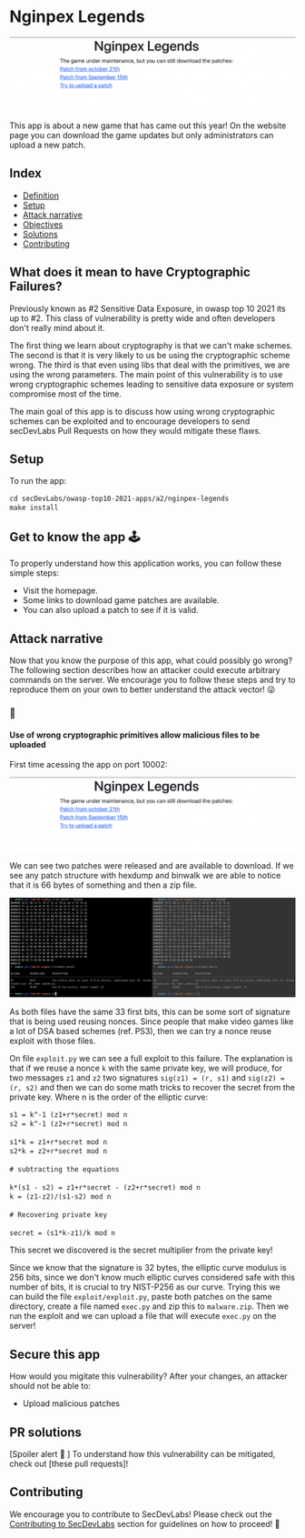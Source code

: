 <!-- This is a README Template for secDevLabs apps -->
# Nginpex Legends

<p align="center">
    <img src="images/img1.png"/>
</p>

This app is about a new game that has came out this year! On the website page you can download the game updates but only administrators can upload a new patch.

## Index

- [Definition](#definition)
- [Setup](#setup)
- [Attack narrative](#attack-narrative)
- [Objectives](#secure-this-app)
- [Solutions](#pr-solutions)
- [Contributing](#contributing)


## <a name="definition"></a> What does it mean to have Cryptographic Failures?

Previously known as #2 Sensitive Data Exposure, in owasp top 10 2021 its up to #2. This class of vulnerability is pretty wide and often developers don't really mind about it.

The first thing we learn about cryptography is that we can't make schemes. The second is that it is very likely to us be using the cryptographic scheme wrong. The third is that even using libs that deal with the primitives, we are using the wrong parameters. The main point of this vulnerability is to use wrong cryptographic schemes leading to sensitive data exposure or system compromise most of the time.

The main goal of this app is to discuss how using wrong cryptographic schemes can be exploited and to encourage developers to send secDevLabs Pull Requests on how they would mitigate these flaws.

## Setup

To run the app:

```
cd secDevLabs/owasp-top10-2021-apps/a2/nginpex-legends
make install
```

## Get to know the app 🕹️

To properly understand how this application works, you can follow these simple steps:

* Visit the homepage.
* Some links to download game patches are available.
* You can also upload a patch to see if it is valid.

## Attack narrative

Now that you know the purpose of this app, what could possibly go wrong? The following section describes how an attacker could execute arbitrary commands on the server. We encourage you to follow these steps and try to reproduce them on your own to better understand the attack vector! 😜

### 👀

#### Use of wrong cryptographic primitives allow malicious files to be uploaded

First time acessing the app on port 10002:

<p align="center">
    <img src="images/img1.png"/>
</p>

We can see two patches were released and are available to download. If we see any patch structure with hexdump and binwalk we are able to notice that it is 66 bytes of something and then a zip file.

<p align="center">
    <img src="images/attack1.png"/>
</p>

As both files have the same 33 first bits, this can be some sort of signature that is being used reusing nonces. Since people that make video games like a lot of DSA based schemes (ref. PS3), then we can try a nonce reuse exploit with those files.

On file `exploit.py` we can see a full exploit to this failure. The explanation is that if we reuse a nonce `k` with the same private key, we will produce, for two messages `z1` and `z2` two signatures `sig(z1) = (r, s1)` and `sig(z2) = (r, s2)` and then we can do some math tricks to recover the secret from the private key. Where n is the order of the elliptic curve:

```
s1 = k^-1 (z1+r*secret) mod n
s2 = k^-1 (z2+r*secret) mod n

s1*k = z1+r*secret mod n
s2*k = z2+r*secret mod n

# subtracting the equations

k*(s1 - s2) = z1+r*secret - (z2+r*secret) mod n
k = (z1-z2)/(s1-s2) mod n

# Recovering private key

secret = (s1*k-z1)/k mod n
```

This secret we discovered is the secret multiplier from the private key!

Since we know that the signature is 32 bytes, the elliptic curve modulus is 256 bits, since we don't know much elliptic curves considered safe with this number of bits, it is crucial to try NIST-P256 as our curve. Trying this we can build the file `exploit/exploit.py`, paste both patches on the same directory, create a file named `exec.py` and zip this to `malware.zip`. Then we run the exploit and we can upload a file that will execute `exec.py` on the server!

## Secure this app

How would you migitate this vulnerability? After your changes, an attacker should not be able to:

- Upload malicious patches

## PR solutions

[Spoiler alert 🚨 ] To understand how this vulnerability can be mitigated, check out [these pull requests]!

## Contributing

We encourage you to contribute to SecDevLabs! Please check out the [Contributing to SecDevLabs](../../../docs/CONTRIBUTING.md) section for guidelines on how to proceed! 🎉

[secDevLabs]: https://github.com/globocom/secDevLabs